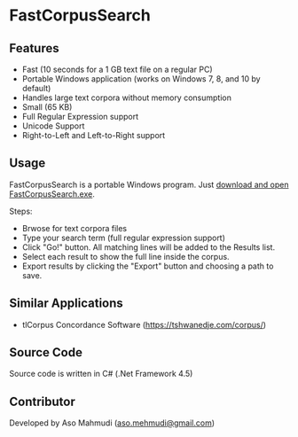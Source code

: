 # FastCorpusSearch
## Features
* Fast (10 seconds for a 1 GB text file on a regular PC)
* Portable Windows application (works on Windows 7, 8, and 10 by default)
* Handles large text corpora without memory consumption
* Small (65 KB)
* Full Regular Expression support
* Unicode Support
* Right-to-Left and Left-to-Right support

## Usage
FastCorpusSearch is a portable Windows program. Just [download and open FastCorpusSearch.exe](https://github.com/aso-mehmudi/FastCorpusSearch/raw/master/FastCorpusSearch.exe).

Steps:
* Brwose for text corpora files
* Type your search term (full regular expression support)
* Click "Go!" button. All matching lines will be added to the Results list.
* Select each result to show the full line inside the corpus.
* Export results by clicking the "Export" button and choosing a path to save.

## Similar  Applications
* tlCorpus Concordance Software (https://tshwanedje.com/corpus/)
## Source Code
Source code is written in C# (.Net Framework 4.5)
## Contributor
Developed by Aso Mahmudi (aso.mehmudi@gmail.com)
